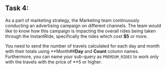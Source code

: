## Task 4:

As a part of marketing strategy, the Marketing team continuously conducting an advertising campaign on different channels. The team would like to know how this campaign is impacting the overall rides being taken through the InstantRide, specifically the rides which cost **$5** or more.

You need to send the number of travels calculated for each day and month with their totals using **Month##**Day** and **Count** column names. Furthermore, you can name your sub-query as `PREMIUM_RIDES` to work only with the travels with the price of **5 or higher.
